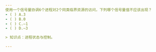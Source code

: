 ```yaml
---
使用一个信号量协调6个进程对2个同类临界资源的访问，下列哪个信号量值不应该出现？
- ( ) A.3 
- ( ) B.0 
- ( ) C.–1 
- ( ) D.–3

> 知识点：进程状态与控制。

---
```

